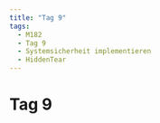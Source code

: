 ```yaml
---
title: "Tag 9"
tags:
  - M182
  - Tag 9
  - Systemsicherheit implementieren
  - HiddenTear
---
```


# Tag 9
